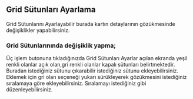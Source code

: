 
## Grid Sütunları Ayarlama

Grid Sütunlarını Ayarlayabilir burada kartın detaylarının gözükmesinde değişiklikler yapabilirsiniz. 

### Grid Sütunlarınında değişiklik yapma; 

Üç işlem butonuna tıkladığınızda Grid Sütunları Ayarlar açılan ekranda 
yeşil renkli olanlar açık olan,gri renkli olanlar kapalı sütunları belirtmektedir.
Buradan istediğiniz sütunu çıkarabilir istediğiniz sütunu ekleyebilirsiniz. 
Eklemek için gri olan seçeneği yukarı sürükleyerek gözükmesini istediğiniz sıralamaya göre ekleyebilirsiniz. 
Sıralamayı istediğiniz gibi düzenleyebilirsiniz.